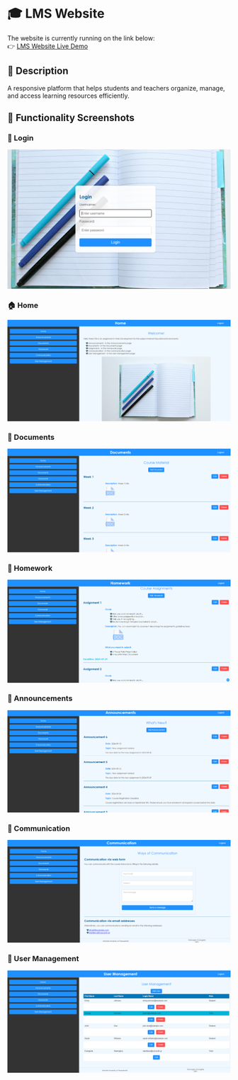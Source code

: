 # 🎓 LMS Website

The website is currently running on the link below:  
👉 [LMS Website Live Demo](https://stanikeva.webpages.auth.gr/3591partB/index.php)

## 📖 Description
A responsive platform that helps students and teachers organize, manage, and access learning resources efficiently.

## 📸 Functionality Screenshots

### 🔑 Login
![Login](Assets/1Login.png)

### 🏠 Home
![Home](Assets/2Homepage.png)

### 📂 Documents
![Documents](Assets/3Documents.png)

### 📝 Homework
![Homework](Assets/3Homework.png)

### 📢 Announcements
![Announcements](Assets/4Announcements.png)

### 💬 Communication
![Communication](Assets/5Communication.png)

### 👥 User Management
![User Management](Assets/6UserManagement.png)

